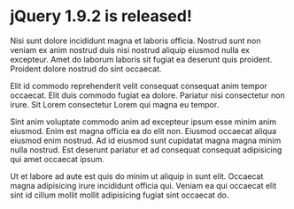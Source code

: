 # jQuery 1.9.2 is released!

Nisi sunt dolore incididunt magna et laboris officia. Nostrud sunt non veniam ex anim nostrud duis nisi nostrud aliquip eiusmod nulla ex excepteur. Amet do laborum laboris sit fugiat ea deserunt quis proident. Proident dolore nostrud do sint occaecat.

Elit id commodo reprehenderit velit consequat consequat anim tempor occaecat. Elit duis commodo fugiat ea dolore. Pariatur nisi consectetur non irure. Sit Lorem consectetur Lorem qui magna eu tempor.

Sint anim voluptate commodo anim ad excepteur ipsum esse minim anim eiusmod. Enim est magna officia ea do elit non. Eiusmod occaecat aliqua eiusmod enim nostrud. Ad id eiusmod sunt cupidatat magna magna minim nulla nostrud. Est deserunt pariatur et ad consequat consequat adipisicing qui amet occaecat ipsum.

Ut et labore ad aute est quis do minim ut aliquip in sunt elit. Occaecat magna adipisicing irure incididunt officia qui. Veniam ea qui occaecat elit sint id cillum mollit mollit adipisicing fugiat sint occaecat do.

